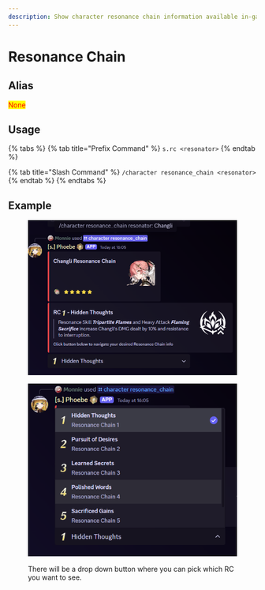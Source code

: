 ```yaml
---
description: Show character resonance chain information available in-game
---
```


# Resonance Chain

## Alias

<mark style="color:red;">None</mark>

## Usage

{% tabs %}
{% tab title="Prefix Command" %}
`s.rc <resonator>`
{% endtab %}

{% tab title="Slash Command" %}
`/character resonance_chain <resonator>`
{% endtab %}
{% endtabs %}

## Example

<figure><img src="../../.gitbook/assets/bot_command_character_rc_1.png" alt=""><figcaption></figcaption></figure>

<figure><img src="../../.gitbook/assets/bot_command_character_rc_2.png" alt=""><figcaption><p>There will be a drop down button where you can pick which RC you want to see.</p></figcaption></figure>
